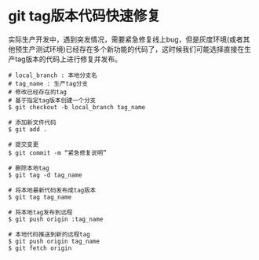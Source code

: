 # git tag版本代码快速修复
实际生产开发中，遇到突发情况，需要紧急修复线上bug，但是灰度环境(或者其他预生产测试环境)已经存在多个新功能的代码了，这时候我们可能选择直接在生产tag版本的代码上进行修复并发布。

```shell
# local_branch : 本地分支名
# tag_name : 生产tag分支
# 修改已经存在的tag
# 基于指定tag版本创建一个分支
$ git checkout -b local_branch tag_name

# 添加新文件代码
$ git add .

# 提交变更
$ git commit -m “紧急修复说明”

# 删除本地tag
$ git tag -d tag_name

# 将本地最新代码发布成tag版本
$ git tag tag_name

# 将本地tag发布到远程
$ git push origin :tag_name

# 本地代码推送到新的远程tag
$ git push origin tag_name
$ git fetch origin
```
